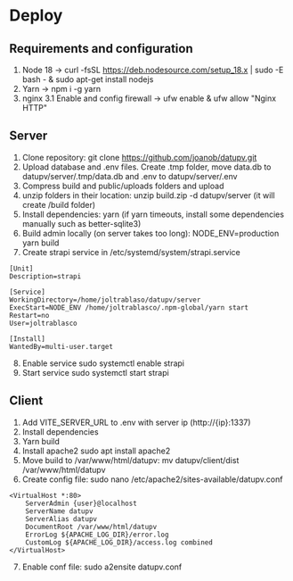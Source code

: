 # Deploy

## Requirements and configuration

1. Node 18 -> curl -fsSL https://deb.nodesource.com/setup_18.x | sudo -E bash - & sudo apt-get install nodejs
2. Yarn -> npm i -g yarn
3. nginx
   3.1 Enable and config firewall -> ufw enable & ufw allow "Nginx HTTP"

## Server

1. Clone repository: git clone https://github.com/joanob/datupv.git
2. Upload database and .env files. Create .tmp folder, move data.db to datupv/server/.tmp/data.db and .env to datupv/server/.env
3. Compress build and public/uploads folders and upload
4. unzip folders in their location: unzip build.zip -d datupv/server (it will create /build folder)
5. Install dependencies: yarn (if yarn timeouts, install some dependencies manually such as better-sqlite3)
6. Build admin locally (on server takes too long): NODE_ENV=production yarn build
7. Create strapi service in /etc/systemd/system/strapi.service

```
[Unit]
Description=strapi

[Service]
WorkingDirectory=/home/joltrablaso/datupv/server
ExecStart=NODE_ENV /home/joltrablasco/.npm-global/yarn start
Restart=no
User=joltrablasco

[Install]
WantedBy=multi-user.target
```

8. Enable service sudo systemctl enable strapi
9. Start service sudo systemctl start strapi

## Client

1. Add VITE_SERVER_URL to .env with server ip (http://{ip}:1337)
2. Install dependencies
3. Yarn build
4. Install apache2 sudo apt install apache2
5. Move build to /var/www/html/datupv: mv datupv/client/dist /var/www/html/datupv
6. Create config file: sudo nano /etc/apache2/sites-available/datupv.conf

```
<VirtualHost *:80>
    ServerAdmin {user}@localhost
    ServerName datupv
    ServerAlias datupv
    DocumentRoot /var/www/html/datupv
    ErrorLog ${APACHE_LOG_DIR}/error.log
    CustomLog ${APACHE_LOG_DIR}/access.log combined
</VirtualHost>
```

7. Enable conf file: sudo a2ensite datupv.conf
